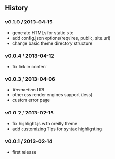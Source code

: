 ## History

### v0.1.0 / 2013-04-15

* generate HTMLs for static site
* add config.json options(requires, public, site.url)
* change basic theme directory structure

### v0.0.4 / 2013-04-12

* fix link in content

### v0.0.3 / 2013-04-06

* Abstraction URI
* other css render engines support (less)
* custom error page

### v0.0.2 / 2013-02-15

* fix highlight.js with oreilly theme
* add customizing Tips for syntax highlighting

### v0.0.1 / 2013-02-14

* first release
